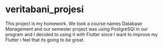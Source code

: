 # veritabani_projesi


This project is my homework.
We took a course names Database Management and our semester project was using PostgreSQl in our program and I decided to using it with Flutter 
since I want to improve my Flutter i feel that its going to be great.
